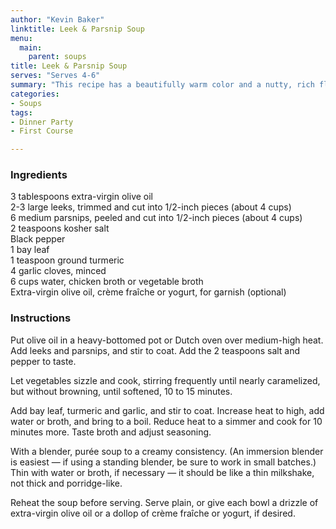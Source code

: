 ```yaml
---
author: "Kevin Baker"
linktitle: Leek & Parsnip Soup
menu:
  main:
    parent: soups
title: Leek & Parsnip Soup
serves: "Serves 4-6"
summary: "This recipe has a beautifully warm color and a nutty, rich flavor. The interesting combination of bay and turmeric save the soup from being overly simple. It it would make an elegant first-course soup for a dinner party, but it’s also a great supper with bread and a salad or some fruit and cheese."
categories:
- Soups
tags:
- Dinner Party
- First Course

---
```

### Ingredients

<div class="ingredient-list">

3 tablespoons extra-virgin olive oil  
2-3 large leeks, trimmed and cut into 1/2-inch pieces (about 4 cups)  
6 medium parsnips, peeled and cut into 1/2-inch pieces (about 4 cups)  
2 teaspoons kosher salt  
Black pepper  
1 bay leaf  
1 teaspoon ground turmeric  
4 garlic cloves, minced  
6 cups water, chicken broth or vegetable broth  
Extra-virgin olive oil, crème fraîche or yogurt, for garnish (optional)  

</div>

### Instructions

Put olive oil in a heavy-bottomed pot or Dutch oven over medium-high heat. Add leeks and parsnips, and stir to coat. Add the 2 teaspoons salt and pepper to taste. 

Let vegetables sizzle and cook, stirring frequently until nearly caramelized, but without browning, until softened, 10 to 15 minutes. 

Add bay leaf, turmeric and garlic, and stir to coat. Increase heat to high, add water or broth, and bring to a boil. Reduce heat to a simmer and cook for 10 minutes more. Taste broth and adjust seasoning. 

With a blender, purée soup to a creamy consistency. (An immersion blender is easiest — if using a standing blender, be sure to work in small batches.) Thin with water or broth, if necessary — it should be like a thin milkshake, not thick and porridge-like. 

Reheat the soup before serving. Serve plain, or give each bowl a drizzle of extra-virgin olive oil or a dollop of crème fraîche or yogurt, if desired. 



